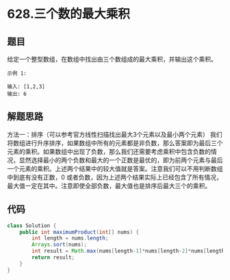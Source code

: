 # 628.三个数的最大乘积

## 题目
给定一个整型数组，在数组中找出由三个数组成的最大乘积，并输出这个乘积。

    示例 1:

    输入: [1,2,3]
    输出: 6

## 解题思路
方法一：排序（可以参考官方线性扫描找出最大3个元素以及最小两个元素）
我们将数组进行升序排序，如果数组中所有的元素都是非负数，那么答案即为最后三个元素的乘积。如果数组中出现了负数，那么我们还需要考虑乘积中包含负数的情况，显然选择最小的两个负数和最大的一个正数是最优的，即为前两个元素与最后一个元素的乘积。上述两个结果中的较大值就是答案。注意我们可以不用判断数组中到底有没有正数，0 或者负数，因为上述两个结果实际上已经包含了所有情况，最大值一定在其中。注意即使全部负数，最大值也是排序后最大三个的乘积。

## 代码
```java
class Solution {
    public int maximumProduct(int[] nums) {
        int length = nums.length;
        Arrays.sort(nums);
        int result = Math.max(nums[length-1]*nums[length-2]*nums[length-3],nums[0]*nums[1]*nums[length-1]);
        return result;
    }
}
```

